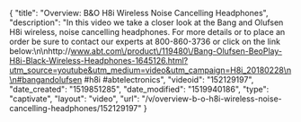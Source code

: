 {
    "title": "Overview: B&O H8i Wireless Noise Cancelling Headphones",
    "description": "In this video we take a closer look at the Bang and Olufsen H8i wireless, noise cancelling headphones.  For more details or to place an order be sure to contact our experts at 800-860-3736 or click on the link below:\n\nhttp:\/\/www.abt.com\/product\/119480\/Bang-Olufsen-BeoPlay-H8i-Black-Wireless-Headphones-1645126.html?utm_source=youtube&utm_medium=video&utm_campaign=H8i_20180228\n\n#bangandolufsen #h8i #abtelectronics",
    "videoid": "152129197",
    "date_created": "1519851285",
    "date_modified": "1519940186",
    "type": "captivate",
    "layout": "video",
    "url": "\/v\/overview-b-o-h8i-wireless-noise-cancelling-headphones\/152129197"
}